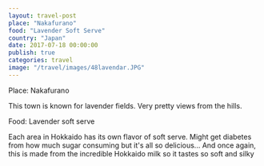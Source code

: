 ```yaml
---
layout: travel-post
place: "Nakafurano"
food: "Lavender Soft Serve"
country: "Japan"
date: 2017-07-18 00:00:00
publish: true
categories: travel
image: "/travel/images/48lavendar.JPG"
---
```


Place: Nakafurano

This town is known for lavender fields. Very pretty views from the hills.

Food: Lavender soft serve

Each area in Hokkaido has its own flavor of soft serve. Might get diabetes from how much sugar consuming but it's all so delicious... And once again, this is made from the incredible Hokkaido milk so it tastes so soft and silky
